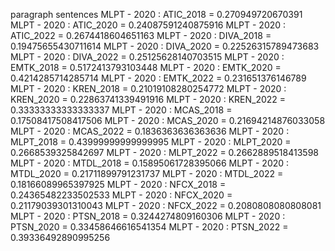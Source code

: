 paragraph
sentences
MLPT - 2020 : ATIC_2018 = 0.270949720670391
MLPT - 2020 : ATIC_2020 = 0.24087591240875916
MLPT - 2020 : ATIC_2022 = 0.2674418604651163
MLPT - 2020 : DIVA_2018 = 0.19475655430711614
MLPT - 2020 : DIVA_2020 = 0.22526315789473683
MLPT - 2020 : DIVA_2022 = 0.25125628140703515
MLPT - 2020 : EMTK_2018 = 0.5172413793103448
MLPT - 2020 : EMTK_2020 = 0.4214285714285714
MLPT - 2020 : EMTK_2022 = 0.231651376146789
MLPT - 2020 : KREN_2018 = 0.21019108280254772
MLPT - 2020 : KREN_2020 = 0.22863741339491916
MLPT - 2020 : KREN_2022 = 0.33333333333333337
MLPT - 2020 : MCAS_2018 = 0.17508417508417506
MLPT - 2020 : MCAS_2020 = 0.21694214876033058
MLPT - 2020 : MCAS_2022 = 0.1836363636363636
MLPT - 2020 : MLPT_2018 = 0.43999999999999995
MLPT - 2020 : MLPT_2020 = 0.2668539325842697
MLPT - 2020 : MLPT_2022 = 0.2662889518413598
MLPT - 2020 : MTDL_2018 = 0.15895061728395066
MLPT - 2020 : MTDL_2020 = 0.21711899791231737
MLPT - 2020 : MTDL_2022 = 0.18166089965397925
MLPT - 2020 : NFCX_2018 = 0.24365482233502533
MLPT - 2020 : NFCX_2020 = 0.21179039301310043
MLPT - 2020 : NFCX_2022 = 0.2080808080808081
MLPT - 2020 : PTSN_2018 = 0.3244274809160306
MLPT - 2020 : PTSN_2020 = 0.33458646616541354
MLPT - 2020 : PTSN_2022 = 0.39336492890995256
